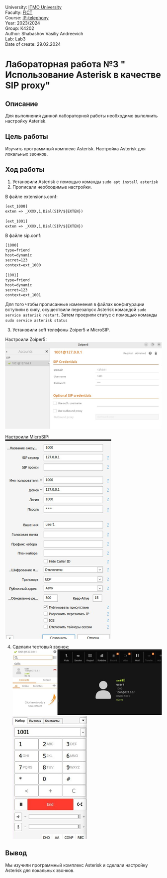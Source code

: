 University: [ITMO University](https://itmo.ru/ru/) \
Faculty: [FICT](https://fict.itmo.ru) \
Course: [IP-telephony](https://github.com/itmo-ict-faculty/ip-telephony) \
Year: 2023/2024 \
Group: K4202 \
Author: Shabashov Vasiliy Andreevich \
Lab: Lab3 \
Date of create: 29.02.2024

# Лабораторная работа №3 " Использование Asterisk в качестве SIP proxy"

## Описание
Для выполнения данной лабораторной работы необходимо выполнить настройку Asterisk.

## Цель работы
Изучить программный комплекс Asterisk. Настройка Asterisk для локальных звонков.

## Ход работы
1. Установили Asterisk с помощью команды ```sudo apt install asterisk```
2. Прописали необходимые настройки.

В файле extensions.conf:
```
[ext_1000]
exten => _XXXX,1,Dial(SIP/${EXTEN})

[ext_1001]
exten => _XXXX,1,Dial(SIP/${EXTEN})
```
В файле sip.conf:
```
[1000]
type=friend
host=dynamic
secret=123
context=ext_1000

[1001]
type=friend
host=dynamic
secret=123
context=ext_1001
```
Для того чтобы прописанные изменения в файлах конфигурации вступили в силу, осуществили перезапуск Asterisk командой ```sudo service asterisk restart```. Затем проерили статус с помощью команды ```sudo service asterisk status```

3. Установили soft телефоны Zoiper5 и MicroSIP.

Настроили Zoiper5: \
![img](1.png)

Настроили MicroSIP: \
![img](2.png)

4. Сделали тестовый звонок: \
![img](3.png)
![img](4.png)

## Вывод
Мы изучили программный комплекс Asterisk и сделали настройку Asterisk для локальных звонков.
